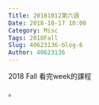 ```yaml
---
Title: 20181012第六週
Date: 2018-10-17 10:00
Category: Misc
Tags: 2018Fall
Slug: 40623136-blog-6
Author: 40623136
---
```


2018 Fall 看完week的課程

<!-- PELICAN_END_SUMMARY -->

。
